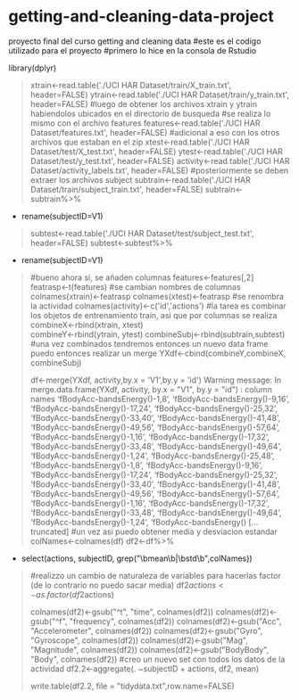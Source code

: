 # getting-and-cleaning-data-project
proyecto final del curso getting and cleaning data
#este es el codigo utilizado para el proyecto
#primero lo hice en la consola de Rstudio
> 
library(dplyr)

> xtrain<-read.table('./UCI HAR Dataset/train/X_train.txt', header=FALSE)
> ytrain<-read.table('./UCI HAR Dataset/train/y_train.txt', header=FALSE)
> #luego de obtener los archivos xtrain y ytrain habiendolos ubicados en el directorio de busqueda
  > #se realiza lo mismo con el archivo features
  > features<-read.table('./UCI HAR Dataset/features.txt', header=FALSE)
> #adicional a eso con los otros archivos que estaban en el zip
  > xtest<-read.table('./UCI HAR Dataset/test/X_test.txt', header=FALSE)
> ytest<-read.table('./UCI HAR Dataset/test/y_test.txt', header=FALSE)
> activity<-read.table('./UCI HAR Dataset/activity_labels.txt', header=FALSE)
> #posteriormente se deben extraer los archivos subject
  > subtrain<-read.table('./UCI HAR Dataset/train/subject_train.txt', header=FALSE)
> subtrain<-subtrain%>%
  + rename(subjectID=V1)
> subtest<-read.table('./UCI HAR Dataset/test/subject_test.txt', header=FALSE)
> subtest<-subtest%>%
  + rename(subjectID=V1)
> 
  > #bueno ahora si, se añaden columnas
  > features<-features[,2]
> featrasp<-t(features)
> #se cambian nombres de columnas 
  > colnames(xtrain)<-featrasp
> colnames(xtest)<-featrasp
> #se renombra la actividad
  > colnames(activity)<-c('id','actions')
> #la tarea es combinar los objetos de entrenamiento train, asi que por columnas se realiza
  > combineX<-rbind(xtrain, xtest)   
> combineY<-rbind(ytrain, ytest)
> combineSubj<-rbind(subtrain,subtest)
> #una vez combinados tendremos entonces un nuevo data frame puedo entonces realizar un merge
  > YXdf<-cbind(combineY,combineX, combineSubj)
> 
  > df<-merge(YXdf, activity,by.x = 'V1',by.y = 'id')
Warning message:
  In merge.data.frame(YXdf, activity, by.x = "V1", by.y = "id") :
  column names ‘fBodyAcc-bandsEnergy()-1,8’, ‘fBodyAcc-bandsEnergy()-9,16’, ‘fBodyAcc-bandsEnergy()-17,24’, ‘fBodyAcc-bandsEnergy()-25,32’, ‘fBodyAcc-bandsEnergy()-33,40’, ‘fBodyAcc-bandsEnergy()-41,48’, ‘fBodyAcc-bandsEnergy()-49,56’, ‘fBodyAcc-bandsEnergy()-57,64’, ‘fBodyAcc-bandsEnergy()-1,16’, ‘fBodyAcc-bandsEnergy()-17,32’, ‘fBodyAcc-bandsEnergy()-33,48’, ‘fBodyAcc-bandsEnergy()-49,64’, ‘fBodyAcc-bandsEnergy()-1,24’, ‘fBodyAcc-bandsEnergy()-25,48’, ‘fBodyAcc-bandsEnergy()-1,8’, ‘fBodyAcc-bandsEnergy()-9,16’, ‘fBodyAcc-bandsEnergy()-17,24’, ‘fBodyAcc-bandsEnergy()-25,32’, ‘fBodyAcc-bandsEnergy()-33,40’, ‘fBodyAcc-bandsEnergy()-41,48’, ‘fBodyAcc-bandsEnergy()-49,56’, ‘fBodyAcc-bandsEnergy()-57,64’, ‘fBodyAcc-bandsEnergy()-1,16’, ‘fBodyAcc-bandsEnergy()-17,32’, ‘fBodyAcc-bandsEnergy()-33,48’, ‘fBodyAcc-bandsEnergy()-49,64’, ‘fBodyAcc-bandsEnergy()-1,24’, ‘fBodyAcc-bandsEnergy() [... truncated]
> #un vez asi puedo obtener media y desviacion estandar
  > colNames<-colnames(df)
> df2<-df%>%
  + select(actions, subjectID, grep("\\bmean\\b|\\bstd\\b",colNames))
> #realizzo un cambio de naturaleza de variables para hacerlas factor (de lo contrario no puedo sacar media)
  > df2$actions<-as.factor(df2$actions)
> 
  > colnames(df2)<-gsub("^t", "time", colnames(df2))
> colnames(df2)<-gsub("^f", "frequency", colnames(df2))
> colnames(df2)<-gsub("Acc", "Accelerometer", colnames(df2))
> colnames(df2)<-gsub("Gyro", "Gyroscope", colnames(df2))
> colnames(df2)<-gsub("Mag", "Magnitude", colnames(df2))
> colnames(df2)<-gsub("BodyBody", "Body", colnames(df2))
> #creo un nuevo set con todos los datos de la actividad
  > df2.2<-aggregate(. ~subjectID + actions, df2, mean)
> 
  > 
  > write.table(df2.2, file = "tidydata.txt",row.name=FALSE)
